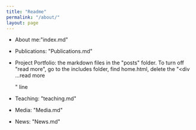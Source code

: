 ```yaml
---
title: "Readme"
permalink: "/about/"
layout: page
---
```



* About me:"index.md"

* Publications: "Publications.md"

* Project Portfolio: the markdown files in the "posts" folder. To turn off "read more", go to the includes folder, find home.html, delete the "<div ...read more</a><div>" line

* Teaching: "teaching.md"

* Media: "Media.md"

* News: "News.md"
